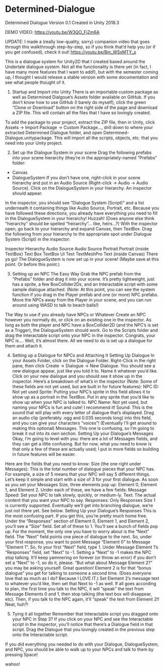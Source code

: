 # Determined-Dialogue

Determined Dialogue
Version 0.1
Created in Unity 2018.3

DEMO VIDEO: https://youtu.be/W3QO_FjZm6A

UPDATE: I made a (really low-quality, sorry) companion video that goes through this walkthrough step-by-step, so if you think that’d help you (or if you get confused), check it out! https://youtu.be/Bm_WSsMTY_s

This is a dialogue system for Unity2D that I created based around the Undertale dialogue system. Not all the functionality is there yet (in fact, I have many more features that I want to add!), but with the semester coming up, I thought I would release a stable version with some documentation and see what people thought of it.

1. Startup and Import into Unity
There is an importable custom package as well as Determined Dialgoue’s Assets folder available on GitHub. If you don’t know how to use GitHub (I barely do myself), click the green “Clone or Download” button on the right side of the page and download a ZIP file. This will contain all the files that I have so lovingly created.

To add the package to your project, extract the ZIP file, then in Unity, click Assets -> Import Package -> Custom Package…, drill down to where your extracted Determined Dialogue folder, and open Determined-Dialogue.unitypackage. This will import all the scripts, objects, etc. that you need into your Unity project.

2. Set up the Dialogue System in your scene
Drag the following prefabs into your scene hierarchy (they’re in the appropriately-named “Prefabs” folder:
- Canvas
- DialogueSystem
If you don’t have one, right-click in your scene hierarchy and put in an Audio Source (Right-click → Audio → Audio Source).
Click on the DialogueSystem in your hierarchy. An inspector should appear.

In the inspector, you should see “Dialogue System (Script)” and a list underneath it containing things like Audio Source, Portrait, etc. Because you have followed these directions, you already have everything you need to fill in the DialogueSystem in your hierarchy! Huzzah! (Does anyone else think “hierarchy” should be spelled “heirarchy”... like, heirs…?)
With the inspector open, go back to your hierarchy and expand Canvas, then TextBox.
Drag the following from your hierarchy to the appropriate spot under Dialogue System (Script) in the inspector:


Inspector
Hierarchy
Audio Source
Audio Source
Portrait
Portrait (inside TextBox)
Text Box
TextBox
UI Text
TextMeshPro Text (inside Canvas)
There ya go! The DialogueSystem is now set up in your scene! (Maybe save at this point. Or before this point.)

3. Setting up an NPC
The Easy Way
Grab the NPC prefab from the “Prefabs” folder and drag it into your scene. It’s pretty lightweight, just has a sprite, a few BoxCollider2Ds, and an Interactable script with some sample dialogue attached. (Note: At this point, you can see the system function if you drag in the Player prefab and one (or more) NPC prefabs. Move the NPCs away from the Player in your scene, and you can run around using WASD to talk to beach balls!)

The Way to use if you already have NPCs or Whatever
Create an NPC however you normally do, or click on an existing one in the inspector. As long as both the player and NPC have a BoxCollider2D (and the NPC’s is set as a Trigger), the DialogueSystem should work.
Go to the Scripts folder and drag the Interactable script onto your NPC in the inspector. Congrats, your NPC is…. Well, it’s almost there. All we need to do is set up a dialogue for them and attach it.

4. Setting up a Dialogue for NPCs and Attaching It
Setting Up Dialogue
In your Assets Folder, click on the Dialogue Folder.
Right-Click in the right pane, then click Create → Dialogue → New Dialogue. You should see a new dialogue appear, just like you told it to. Name it whatever you’d like.
Click on your new dialogue and you should see it show up in the inspector.
Here’s a breakdown of what’s in the inspector (Note: Some of these fields are not yet used, but are built in for future features):
NPC ID: Not yet used
Sprite: Putting your NPC’s sprite in this field allows it to show up as a portrait in the TextBox. Put in any sprite that you’d like to show up when your NPC is talked to.
NPC Name: Not yet used, but naming your NPCs is fun and cute! I recommend it!
Sound: This is the sound that will play with every letter of dialogue that’s displayed. Drag an audio clip (preferably .ogg and 0.035 seconds long) into this field, and you can give your characters “voices”! (Eventually I’ll get around to making this optional)
Messages. This one is confusing, so I’m going to break it out into its own section.
Setting Up your Dialogue’s Messages
Okay, I’m going to level with you: there are a lot of Messages fields, and they can get a little confusing. But for now, what you need to know is that only a few of these are actually used; I put in more fields so building in future features will be easier.

Here are the fields that you need to know:
Size (the one right under Messages): This is the total number of dialogue pieces that your NPC has. For example, a size of 5 means that your NPC will say 5 different things. Let’s keep it simple and start with a size of 3 for your first dialogue.
As soon as you set your Messages Size, three elements pop up: Element 0, Element 1, and Element 2. Under each of these, we have a few fields:
Message Speed: Set your NPC to talk slowly, quickly, or medium-ly.
Text: The actual content that you want your NPC to say.
Responses: Only Responses Size 1 is currently supported. Eventually we’ll get into branching dialogue, we’re just not there yet. See below.
Setting Up your Dialogue’s Responses
This is the most confusing part. If you get this, you’re pretty much home free.
Under the “Responses” section of Element 0, Element 1, and Element 2, you’ll see a “Size” field. Set all of these to 1. You’ll see a bunch of fields pop up. For the moment, the only one you have to worry about is the “Next” field.
The “Next” field points one piece of dialogue to the next. So, under your first response, you want to point Message “Element 0” to Message “Element 1”. So, fo your first “Next” field, type 1.
Under Message Element 1’s “Responses” field, set “Next” to -1. Setting a “Next” to -1 makes the NPC stop talking. It’ll keep yammering on forever (or throw an error) if you don’t set a “Next” to -1, so do it, please.
“But what about Message Element 2?” you may be asking yourself. Great question! Element 2 is for that “bonus dialogue” you get for talking to someone a second time. (Does everyone love that as much as I do? Because I LOVE IT.)
Set Element 2’s message text to whatever you’d like, then set that Next to -1 as well. If all goes according to plan, the first time you talk to the NPC, it will “speak” the text from Message Elements 0 and 1, then stop talking (the text box will disappear, etc). Then, if you talk to the NPC again, it’ll “speak” the text from Element 2!! Neat, huh?!

5. Tying it all together
Remember that Interactable script you dragged onto your NPC in Step 3? If you click on your NPC and see the Interactable script in the inspector, you’ll notice that there’s a Dialogue field in that script. Drag the Dialogue that you lovingly created in the previous step onto the Interactable script.

If you did everything you needed to do with your Dialogue, DialogueSystem, and NPC, you should be able to walk up to your NPCs and talk to them by pressing Space!

wahoo!
